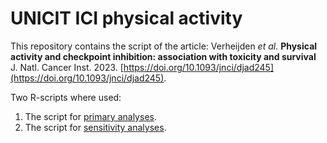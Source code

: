 # UNICIT ICI physical activity

This repository contains the script of the article: Verheijden _et al._ **Physical activity and checkpoint inhibition: association with toxicity and survival** J. Natl. Cancer Inst. 2023. [https://doi.org/10.1093/jnci/djad245](https://doi.org/10.1093/jnci/djad245).

Two R-scripts where used:

1. The script for [primary analyses](https://rjverheijden.github.io/UNICIT_ICI_physical_activity/squash_PA_primary_analyses.html).
2. The script for [sensitivity analyses](https://rjverheijden.github.io/UNICIT_ICI_physical_activity/squash_PA_sensitivity_analyses.html).

